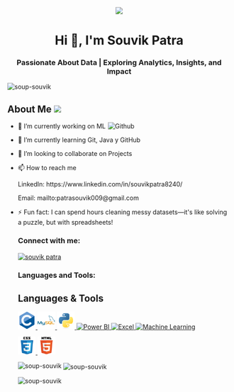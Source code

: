 <p align="center">
    <img width="200" src="https://github.com/thompsonemerson/thompsonemerson/raw/master/cover-thompson.png">
</p>
<h1 align="center">Hi 👋, I'm Souvik Patra</h1>
<h3 align="center">Passionate About Data | Exploring Analytics, Insights, and Impact</h3>

<p align="left"> <img src="https://komarev.com/ghpvc/?username=soup-souvik&label=Profile%20views&color=0e75b6&style=flat" alt="soup-souvik" /> </p>
<h2> About Me <img src="https://media0.giphy.com/media/KDDpcKigbfFpnejZs6/giphy.gif?cid=ecf05e47oy6f4zjs8g1qoiystc56cu7r9tb8a1fe76e05oty&amp;rid=giphy.gif" width="100px"></h2>
<img width="55%" align="right" alt="Github" src="https://raw.githubusercontent.com/onimur/.github/master/.resources/git-header.svg">
<ul>
<li>
<p>🔭 I’m currently working on  ML</p>
</li>
<li>
<p>🌱 I’m currently learning Git, Java y GitHub</p>
</li>
<li>
<p>👯 I’m looking to collaborate on Projects</p>
</li>
<li>
<p> 📫 How to reach me 
    <p>LinkedIn: https://www.linkedin.com/in/souvikpatra8240/</p>
    <p>Email: mailto:patrasouvik009@gmail.com</p>
</li>
<li>
<p>⚡ Fun fact: I can spend hours cleaning messy datasets—it's like solving a puzzle, but with spreadsheets!</p>
</li>
<h3 align="left">Connect with me:</h3>
<p align="left">
<a href="https://linkedin.com/in/souvik patra" target="blank"><img align="center" src="https://raw.githubusercontent.com/rahuldkjain/github-profile-readme-generator/master/src/images/icons/Social/linked-in-alt.svg" alt="souvik patra" height="30" width="40" /></a>
</p>

<h3 align="left">Languages and Tools:</h3>
<h2>Languages & Tools</h2>

<p align="left">
  <!-- C -->
  <a href="https://www.cprogramming.com/" target="_blank" rel="noreferrer">
    <img src="https://raw.githubusercontent.com/devicons/devicon/master/icons/c/c-original.svg" alt="C" width="40" height="40"/>
  </a>

  <!-- MySQL -->
  <a href="https://www.mysql.com/" target="_blank" rel="noreferrer">
    <img src="https://raw.githubusercontent.com/devicons/devicon/master/icons/mysql/mysql-original-wordmark.svg" alt="MySQL" width="40" height="40"/>
  </a>

  <!-- Python -->
  <a href="https://www.python.org" target="_blank" rel="noreferrer">
    <img src="https://raw.githubusercontent.com/devicons/devicon/master/icons/python/python-original.svg" alt="Python" width="40" height="40"/>
  </a>

  <!-- Power BI -->
  <a href="https://powerbi.microsoft.com/" target="_blank" rel="noreferrer">
    <img src="https://img.icons8.com/color/48/000000/power-bi.png" alt="Power BI" width="40" height="40"/>
  </a>

  <!-- Excel -->
  <a href="https://www.microsoft.com/en-us/microsoft-365/excel" target="_blank" rel="noreferrer">
    <img src="https://img.icons8.com/color/48/000000/microsoft-excel-2019--v1.png" alt="Excel" width="40" height="40"/>
  </a>

  <!-- Machine Learning -->
  <a href="https://en.wikipedia.org/wiki/Machine_learning" target="_blank" rel="noreferrer">
    <img src="https://img.icons8.com/external-flaticons-lineal-color-flat-icons/64/external-machine-learning-artificial-intelligence-flaticons-lineal-color-flat-icons.png" alt="Machine Learning" width="40" height="40"/>
  </a>
</p>

<!-- CSS -->
  <a href="https://www.w3schools.com/css/" target="_blank" rel="noreferrer">
    <img src="https://raw.githubusercontent.com/devicons/devicon/master/icons/css3/css3-original-wordmark.svg" alt="CSS3" width="40" height="40"/>
  </a>

  <!-- HTML -->
  <a href="https://www.w3.org/html/" target="_blank" rel="noreferrer">
    <img src="https://raw.githubusercontent.com/devicons/devicon/master/icons/html5/html5-original-wordmark.svg" alt="HTML5" width="40" height="40"/>
  </a>


<p><img align="left" src="https://github-readme-stats.vercel.app/api/top-langs?username=soup-souvik&show_icons=true&locale=en&layout=compact" alt="soup-souvik" /></p>

<p>&nbsp;<img align="center" src="https://github-readme-stats.vercel.app/api?username=soup-souvik&show_icons=true&locale=en" alt="soup-souvik" /></p>

<p><img align="center" src="https://github-readme-streak-stats.herokuapp.com/?user=soup-souvik&" alt="soup-souvik" /></p>
